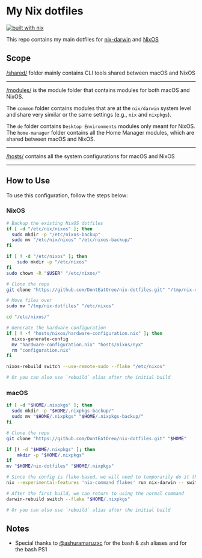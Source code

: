 # My Nix dotfiles

[![built with nix](https://img.shields.io/static/v1?logo=nixos&logoColor=white&label=&message=Built%20with%20Nix&color=41439a)](https://builtwithnix.org)

This repo contains my main dotfiles for [nix-darwin](https://github.com/LnL7/nix-darwin) and [NixOS](https://nixos.org)

## Scope

[/shared/](/shared/) folder mainly contains CLI tools shared between macOS and NixOS

---

[/modules/](/modules/) is the module folder that contains modules for both macOS and NixOS.

The `common` folder contains modules that are at the `nix/darwin` system level and share very similar or the same settings (e.g., `nix` and `nixpkgs`).

The `de` folder contains `Desktop Environments` modules only meant for NixOS. The `home-manager` folder contains all the Home Manager modules, which are shared between macOS and NixOS.

---

[/hosts/](/hosts/) contains all the system configurations for macOS and NixOS

---

## How to Use

To use this configuration, follow the steps below:

### NixOS

```bash
# Backup the existing NixOS dotfiles
if [ -d "/etc/nix/nixos" ]; then
  sudo mkdir -p "/etc/nixos-backup"
  sudo mv "/etc/nix/nixos" "/etc/nixos-backup/"
fi

if [ ! -d "/etc/nixos" ]; then
    sudo mkdir -p "/etc/nixos"
fi
sudo chown -R "$USER" "/etc/nixos/"

# Clone the repo
git clone "https://github.com/DontEatOreo/nix-dotfiles.git" "/tmp/nix-dotfiles"

# Move files over
sudo mv "/tmp/nix-dotfiles" "/etc/nixos"

cd "/etc/nixos/"

# Generate the hardware configuration
if [ ! -f "hosts/nixos/hardware-configuration.nix" ]; then
  nixos-generate-config
  mv "hardware-configuration.nix" "hosts/nixos/nyx"
  rm "configuration.nix"
fi

nixos-rebuild switch --use-remote-sudo --flake "/etc/nixos"

# Or you can also use `rebuild` alias after the initial build
```

### macOS

```bash
if [ -d "$HOME/.nixpkgs" ]; then
  sudo mkdir -p "$HOME/.nixpkgs-backup/"
  sudo mv "$HOME/.nixpkgs" "$HOME/.nixpkgs-backup/"
fi

# Clone the repo
git clone "https://github.com/DontEatOreo/nix-dotfiles.git" "$HOME"

if [! -d "$HOME/.nixpkgs" ]; then
    mkdir -p "$HOME/.nixpkgs"
if
mv "$HOME/nix-dotfiles" "$HOME/.nixpkgs"

# Since the config is flake-based, we will need to temporarily do it the verbose way
nix --experimental-features 'nix-command flakes' run nix-darwin -- switch --flake "$HOME/.nixpkgs"

# After the first build, we can return to using the normal command
darwin-rebuild switch --flake "$HOME/.nixpkgs"

# Or you can also use `rebuild` alias after the initial build
```

## Notes

- Special thanks to [@ashuramaruzxc](https://github.com/ashuramaruzxc) for the bash & zsh aliases and for the bash PS1
